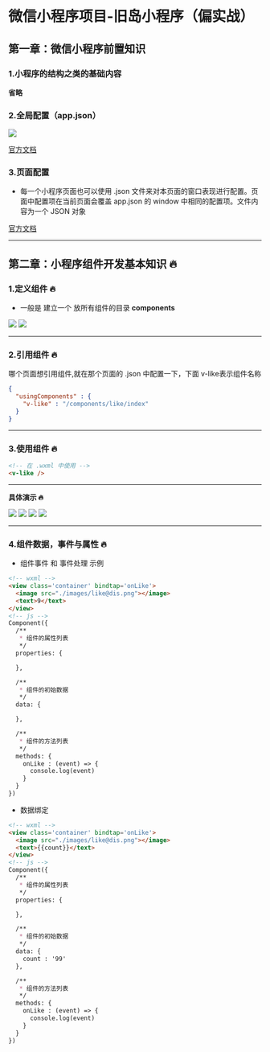 # 微信小程序项目-旧岛小程序（偏实战）

## 第一章：微信小程序前置知识

### 1.小程序的结构之类的基础内容

**省略**

### 2.全局配置（app.json）

<img src="https://itzkp-1253302184.cos.ap-beijing.myqcloud.com/github%E5%9B%BE%E7%89%87/notes/2.note/5.%E5%85%B6%E4%BB%96%E9%9B%B6%E6%95%A3%E7%AC%94%E8%AE%B0/12.png" />

[官方文档](https://developers.weixin.qq.com/miniprogram/dev/reference/configuration/app.html)

### 3.页面配置

- 每一个小程序页面也可以使用 .json 文件来对本页面的窗口表现进行配置。页面中配置项在当前页面会覆盖 app.json 的 window 中相同的配置项。文件内容为一个 JSON 对象

[官方文档](https://developers.weixin.qq.com/miniprogram/dev/reference/configuration/page.html)

---

## 第二章：小程序组件开发基本知识 🔥

### 1.定义组件 🔥

- 一般是 建立一个 放所有组件的目录 **components**

<img src="https://itzkp-1253302184.cos.ap-beijing.myqcloud.com/github%E5%9B%BE%E7%89%87/notes/2.note/5.%E5%85%B6%E4%BB%96%E9%9B%B6%E6%95%A3%E7%AC%94%E8%AE%B0/13.png" />
<img src="https://itzkp-1253302184.cos.ap-beijing.myqcloud.com/github%E5%9B%BE%E7%89%87/notes/2.note/5.%E5%85%B6%E4%BB%96%E9%9B%B6%E6%95%A3%E7%AC%94%E8%AE%B0/14.png" />

---

### 2.引用组件 🔥

哪个页面想引用组件,就在那个页面的 .json 中配置一下，下面 v-like表示组件名称

```json
{
  "usingComponents" : {
    "v-like" : "/components/like/index"
  }
}
```

---

### 3.使用组件 🔥

```html
<!-- 在 .wxml 中使用 -->
<v-like />
```

---

**具体演示 🔥**

<img src="https://itzkp-1253302184.cos.ap-beijing.myqcloud.com/github%E5%9B%BE%E7%89%87/notes/2.note/5.%E5%85%B6%E4%BB%96%E9%9B%B6%E6%95%A3%E7%AC%94%E8%AE%B0/15.png" />

<img src="https://itzkp-1253302184.cos.ap-beijing.myqcloud.com/github%E5%9B%BE%E7%89%87/notes/2.note/5.%E5%85%B6%E4%BB%96%E9%9B%B6%E6%95%A3%E7%AC%94%E8%AE%B0/16.png" />

<img src="https://itzkp-1253302184.cos.ap-beijing.myqcloud.com/github%E5%9B%BE%E7%89%87/notes/2.note/5.%E5%85%B6%E4%BB%96%E9%9B%B6%E6%95%A3%E7%AC%94%E8%AE%B0/17.png" />

<img src="https://itzkp-1253302184.cos.ap-beijing.myqcloud.com/github%E5%9B%BE%E7%89%87/notes/2.note/5.%E5%85%B6%E4%BB%96%E9%9B%B6%E6%95%A3%E7%AC%94%E8%AE%B0/18.png" />

---

### 4.组件数据，事件与属性 🔥

- 组件事件 和 事件处理 示例

```md
<!-- wxml -->
<view class='container' bindtap='onLike'>
  <image src="./images/like@dis.png"></image>
  <text>9</text>
</view>
<!-- js -->
Component({
  /**
   * 组件的属性列表
   */
  properties: {

  },

  /**
   * 组件的初始数据
   */
  data: {

  },

  /**
   * 组件的方法列表
   */
  methods: {
    onLike : (event) => {
      console.log(event)
    }
  }
})
```

- 数据绑定

```md
<!-- wxml -->
<view class='container' bindtap='onLike'>
  <image src="./images/like@dis.png"></image>
  <text>{{count}}</text>
</view>
<!-- js -->
Component({
  /**
   * 组件的属性列表
   */
  properties: {

  },

  /**
   * 组件的初始数据
   */
  data: {
    count : '99'
  },

  /**
   * 组件的方法列表
   */
  methods: {
    onLike : (event) => {
      console.log(event)
    }
  }
})
```

















